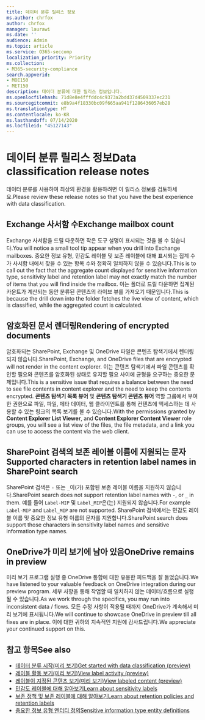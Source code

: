 ```yaml
---
title: 데이터 분류 릴리스 정보
ms.author: chrfox
author: chrfox
manager: laurawi
ms.date: ''
audience: Admin
ms.topic: article
ms.service: O365-seccomp
localization_priority: Priority
ms.collection:
- M365-security-compliance
search.appverid:
- MOE150
- MET150
description: 데이더 분류에 대한 릴리스 정보입니다.
ms.openlocfilehash: 71d8e8e4fffddc4c9373a2bdd37d4509337ec231
ms.sourcegitcommit: e8b9a4f18330bc09f665aa941f1286436057eb28
ms.translationtype: HT
ms.contentlocale: ko-KR
ms.lasthandoff: 07/14/2020
ms.locfileid: "45127143"
---
```

# <a name="data-classification-release-notes"></a><span data-ttu-id="65747-103">데이터 분류 릴리스 정보</span><span class="sxs-lookup"><span data-stu-id="65747-103">Data classification release notes</span></span>

<span data-ttu-id="65747-104">데이터 분류를 사용하여 최상의 환경을 활용하려면 이 릴리스 정보를 검토하세요.</span><span class="sxs-lookup"><span data-stu-id="65747-104">Please review these release notes so that you have the best experience with data classification.</span></span>

## <a name="exchange-mailbox-count"></a><span data-ttu-id="65747-105">Exchange 사서함 수</span><span class="sxs-lookup"><span data-stu-id="65747-105">Exchange mailbox count</span></span>

<span data-ttu-id="65747-106">Exchange 사서함을 드릴 다운하면 작은 도구 설명이 표시되는 것을 볼 수 있습니다.</span><span class="sxs-lookup"><span data-stu-id="65747-106">You will notice a small tool tip appear when you drill into Exchange mailboxes.</span></span> <span data-ttu-id="65747-107">중요한 정보 유형, 민감도 레이블 및 보존 레이블에 대해 표시되는 집계 수가 사서함 내에서 찾을 수 있는 항목 수와 정확히 일치하지 않을 수 있습니다.</span><span class="sxs-lookup"><span data-stu-id="65747-107">This is to call out the fact that the aggregate count displayed for sensitive information type, sensitivity label and retention label may not exactly match the number of items that you will find inside the mailbox.</span></span> <span data-ttu-id="65747-108">이는 폴더로 드릴 다운하면 집계된 카운트가 계산되는 동안 분류된 콘텐츠의 라이브 뷰를 가져오기 때문입니다.</span><span class="sxs-lookup"><span data-stu-id="65747-108">This is because the drill down into the folder fetches the live view of content, which is classified, while the aggregated count is calculated.</span></span>


## <a name="rendering-of-encrypted-documents"></a><span data-ttu-id="65747-109">암호화된 문서 렌더링</span><span class="sxs-lookup"><span data-stu-id="65747-109">Rendering of encrypted documents</span></span>

<span data-ttu-id="65747-110">암호화되는 SharePoint, Exchange 및 OneDrive 파일은 콘텐츠 탐색기에서 렌더링되지 않습니다.</span><span class="sxs-lookup"><span data-stu-id="65747-110">SharePoint, Exchange, and OneDrive files that are encrypted will not render in the content explorer.</span></span> <span data-ttu-id="65747-111">이는 콘텐츠 탐색기에서 파일 콘텐츠를 확인할 필요와 콘텐츠를 암호화된 상태로 유지할 필요 사이에 균형을 요구하는 중요한 문제입니다.</span><span class="sxs-lookup"><span data-stu-id="65747-111">This is a sensitive issue that requires a balance between the need to see file contents in content explorer and the need to keep the contents encrypted.</span></span> <span data-ttu-id="65747-112">**콘텐츠 탐색기 목록 뷰어** 및 **콘텐츠 탐색기 콘텐츠 뷰어** 역할 그룹에서 부여한 권한으로 파일, 파일, 메타 데이터, 웹 클라이언트를 통해 컨텐츠에 액세스하는 데 사용할 수 있는 링크의 목록 보기를 볼 수 있습니다.</span><span class="sxs-lookup"><span data-stu-id="65747-112">With the permissions granted by **Content Explorer List Viewer**, and **Content Explorer Content Viewer** role groups, you will see a list view of the files, the file  metadata, and a link you can use to access the content via the web client.</span></span>

## <a name="supported-characters-in-retention-label-names-in-sharepoint-search"></a><span data-ttu-id="65747-113">SharePoint 검색의 보존 레이블 이름에 지원되는 문자</span><span class="sxs-lookup"><span data-stu-id="65747-113">Supported characters in retention label names in SharePoint search</span></span>

<span data-ttu-id="65747-114">SharePoint 검색은 `-` 또는 `_`이(가) 포함된 보존 레이블 이름을 지원하지 않습니다.</span><span class="sxs-lookup"><span data-stu-id="65747-114">SharePoint search does not support retention label names with `-`, or `_` in them.</span></span> <span data-ttu-id="65747-115">예를 들어 `Label-MIP` 및 `Label_MIP`은(는) 지원되지 않습니다.</span><span class="sxs-lookup"><span data-stu-id="65747-115">For example `Label-MIP` and `Label_MIP` are not supported.</span></span> <span data-ttu-id="65747-116">SharePoint 검색에서는 민감도 레이블 이름 및 중요한 정보 유형 이름의 문자를 지원합니다.</span><span class="sxs-lookup"><span data-stu-id="65747-116">SharePoint search does support those characters in sensitivity label names and sensitive information type names.</span></span>

## <a name="onedrive-remains-in-preview"></a><span data-ttu-id="65747-117">OneDrive가 미리 보기에 남아 있음</span><span class="sxs-lookup"><span data-stu-id="65747-117">OneDrive remains in preview</span></span>

<span data-ttu-id="65747-118">미리 보기 프로그램 실행 중 OneDrive 통합에 대한 유용한 피드백을 잘 들었습니다.</span><span class="sxs-lookup"><span data-stu-id="65747-118">We have listened to your valuable feedback on OneDrive integration during our preview program.</span></span> <span data-ttu-id="65747-119">세부 사항을 통해 작업할 때 일치하지 않는 데이터/흐름으로 실행될 수 있습니다.</span><span class="sxs-lookup"><span data-stu-id="65747-119">As we work through the specifics, you may run into inconsistent data / flows.</span></span> <span data-ttu-id="65747-120">모든 수정 사항이 적용될 때까지 OneDrive가 계속해서 미리 보기에 표시됩니다.</span><span class="sxs-lookup"><span data-stu-id="65747-120">We will continue to showcase OneDrive in preview till all fixes are in place.</span></span> <span data-ttu-id="65747-121">이에 대한 귀하의 지속적인 지원에 감사드립니다.</span><span class="sxs-lookup"><span data-stu-id="65747-121">We appreciate your continued support on this.</span></span>


## <a name="see-also"></a><span data-ttu-id="65747-122">참고 항목</span><span class="sxs-lookup"><span data-stu-id="65747-122">See also</span></span>

- [<span data-ttu-id="65747-123">데이터 분류 시작(미리 보기)</span><span class="sxs-lookup"><span data-stu-id="65747-123">Get started with data classification (preview)</span></span>](data-classification-overview.md)
- [<span data-ttu-id="65747-124">레이블 활동 보기(미리 보기)</span><span class="sxs-lookup"><span data-stu-id="65747-124">View label activity (preview)</span></span>](data-classification-activity-explorer.md)
- [<span data-ttu-id="65747-125">레이블이 지정된 콘텐츠 보기(미리 보기)</span><span class="sxs-lookup"><span data-stu-id="65747-125">View labeled content (preview)</span></span>](data-classification-content-explorer.md)
- [<span data-ttu-id="65747-126">민감도 레이블에 대해 알아보기</span><span class="sxs-lookup"><span data-stu-id="65747-126">Learn about sensitivity labels</span></span>](sensitivity-labels.md)
- [<span data-ttu-id="65747-127">보존 정책 및 보존 레이블에 대해 알아보기</span><span class="sxs-lookup"><span data-stu-id="65747-127">Learn about retention policies and retention labels</span></span>](retention.md)
- [<span data-ttu-id="65747-128">중요한 정보 유형 엔터티 정의</span><span class="sxs-lookup"><span data-stu-id="65747-128">Sensitive information type entity definitions</span></span>](sensitive-information-type-entity-definitions.md)